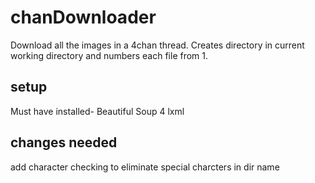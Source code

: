 # chanDownloader

Download all the images in a 4chan thread. Creates directory in current working directory and numbers each file from 1.

## setup

Must have installed-
Beautiful Soup 4
lxml

## changes needed

add character checking to eliminate special charcters in dir name

